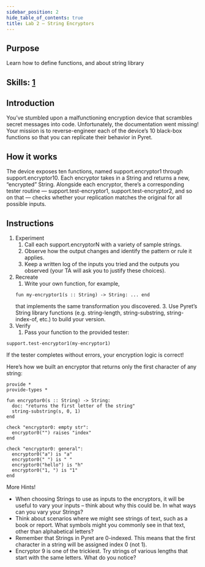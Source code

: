 ```yaml
---
sidebar_position: 2
hide_table_of_contents: true
title: Lab 2 — String Encryptors
---
```


## Purpose

Learn how to define functions, and about string library

## Skills: [1](</skills/#(1)>)

## Introduction

You’ve stumbled upon a malfunctioning encryption device that scrambles secret messages into code. Unfortunately, the documentation went missing! Your mission is to reverse-engineer each of the device’s 10 black-box functions so that you can replicate their behavior in Pyret.

## How it works

The device exposes ten functions, named support.encryptor1 through support.encryptor10.
Each encryptor takes in a String and returns a new, “encrypted” String.
Alongside each encryptor, there’s a corresponding tester routine — support.test-encryptor1, support.test-encryptor2, and so on that — checks whether your replication matches the original for all possible inputs.

## Instructions

1. Experiment
   1. Call each support.encryptorN with a variety of sample strings.
   2. Observe how the output changes and identify the pattern or rule it applies.
   3. Keep a written log of the inputs you tried and the outputs you observed (your TA will ask you to justify these choices).
2. Recreate
   1. Write your own function, for example,
   ```
   fun my-encryptor1(s :: String) -> String: ... end
   ```
   that implements the same transformation you discovered.
   3\. Use Pyret’s String library functions (e.g. string-length, string-substring, string-index-of, etc.) to build your version.
3. Verify
   1. Pass your function to the provided tester:

```pyret
support.test-encryptor1(my-encryptor1)
```

If the tester completes without errors, your encryption logic is correct!

Here’s how we built an encryptor that returns only the first character of any string:

```
provide *
provide-types * 

fun encryptor0(s :: String) -> String:
  doc: "returns the first letter of the string" 
  string-substring(s, 0, 1)
end

check "encryptor0: empty str":
  encryptor0("") raises "index"
end

check "encryptor0: general":
  encryptor0("a") is "a"
  encryptor0(" ") is " "
  encryptor0("hello") is "h"
  encryptor0("1, ") is "1"
end
```

More Hints!

- When choosing Strings to use as inputs to the encryptors, it will be useful to vary your inputs – think about why this could be. In what ways can you vary your Strings?
- Think about scenarios where we might see strings of text, such as a book or report. What symbols might you commonly see in that text, other than alphabetical letters?
- Remember that Strings in Pyret are 0-indexed. This means that the first character in a string will be assigned index 0 (not 1).
- Encryptor 9 is one of the trickiest. Try strings of various lengths that start with the same letters. What do you notice?
